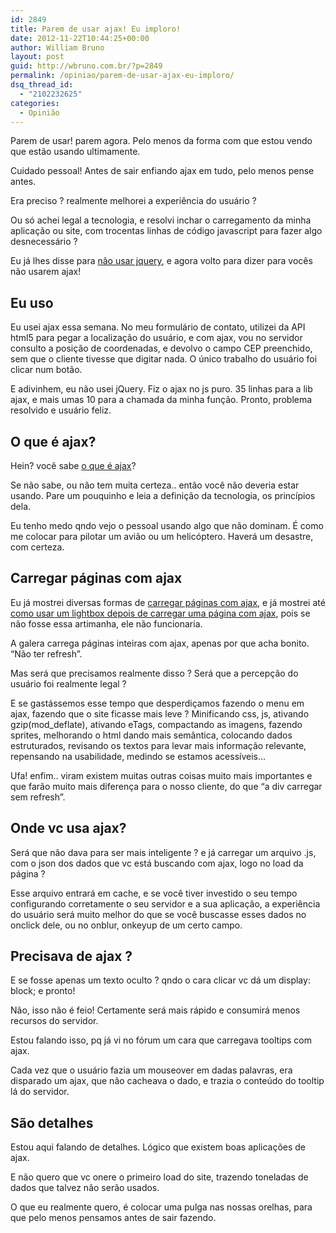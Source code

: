 ```yaml
---
id: 2849
title: Parem de usar ajax! Eu imploro!
date: 2012-11-22T10:44:25+00:00
author: William Bruno
layout: post
guid: http://wbruno.com.br/?p=2849
permalink: /opiniao/parem-de-usar-ajax-eu-imploro/
dsq_thread_id:
  - "2102232625"
categories:
  - Opinião
---
```

Parem de usar! parem agora. Pelo menos da forma com que estou vendo que estão usando ultimamente.
  
Cuidado pessoal! Antes de sair enfiando ajax em tudo, pelo menos pense antes.

<!--more-->


  
Era preciso ? realmente melhorei a experiência do usuário ?
  
Ou só achei legal a tecnologia, e resolvi inchar o carregamento da minha aplicação ou site, com trocentas linhas de código javascript para fazer algo desnecessário ?

Eu já lhes disse para [não usar jquery](http://wbruno.com.br/2011/04/04/nao-jquery-nao-aprenda-qualquer-framework-antes-de/), e agora volto para dizer para vocês não usarem ajax!

## Eu uso

Eu usei ajax essa semana. No meu formulário de contato, utilizei da API html5 para pegar a localização do usuário, e com ajax, vou no servidor consulto a posição de coordenadas, e devolvo o campo CEP preenchido, sem que o cliente tivesse que digitar nada. O único trabalho do usuário foi clicar num botão.

E adivinhem, eu não usei jQuery. Fiz o ajax no js puro. 35 linhas para a lib ajax, e mais umas 10 para a chamada da minha função. Pronto, problema resolvido e usuário feliz.

## O que é ajax?

Hein? você sabe [o que é ajax](http://wbruno.com.br/2011/04/08/o-que-e-ajax-e-o-que-nao-e/)?
  
Se não sabe, ou não tem muita certeza.. então você não deveria estar usando. Pare um pouquinho e leia a definição da tecnologia, os princípios dela.

Eu tenho medo qndo vejo o pessoal usando algo que não dominam. É como me colocar para pilotar um avião ou um helicóptero. Haverá um desastre, com certeza.

## Carregar páginas com ajax

Eu já mostrei diversas formas de [carregar páginas com ajax](http://wbruno.com.br/2011/05/27/navegacao-sem-refresh-%E2%80%93-carregando-conteudo-ajax-em-div-2/), e já mostrei até [como usar um lightbox depois de carregar uma página com ajax](http://wbruno.com.br/2011/08/22/usando-lightbox-em-pagina-carregada-ajax/), pois se não fosse essa artimanha, ele não funcionaria.

A galera carrega páginas inteiras com ajax, apenas por que acha bonito. &#8220;Não ter refresh&#8221;.
  
Mas será que precisamos realmente disso ? Será que a percepção do usuário foi realmente legal ?

E se gastássemos esse tempo que desperdiçamos fazendo o menu em ajax, fazendo que o site ficasse mais leve ? Minificando css, js, ativando gzip(mod_deflate), ativando eTags, compactando as imagens, fazendo sprites, melhorando o html dando mais semântica, colocando dados estruturados, revisando os textos para levar mais informação relevante, repensando na usabilidade, medindo se estamos acessíveis&#8230;

Ufa! enfim.. viram existem muitas outras coisas muito mais importantes e que farão muito mais diferença para o nosso cliente, do que &#8220;a div carregar sem refresh&#8221;.

## Onde vc usa ajax?

Será que não dava para ser mais inteligente ? e já carregar um arquivo .js, com o json dos dados que vc está buscando com ajax, logo no load da página ?
  
Esse arquivo entrará em cache, e se você tiver investido o seu tempo configurando corretamente o seu servidor e a sua aplicação, a experiência do usuário será muito melhor do que se você buscasse esses dados no onclick dele, ou no onblur, onkeyup de um certo campo.

## Precisava de ajax ?

E se fosse apenas um texto oculto ? qndo o cara clicar vc dá um display: block; e pronto!
  
Não, isso não é feio! Certamente será mais rápido e consumirá menos recursos do servidor.

Estou falando isso, pq já vi no fórum um cara que carregava tooltips com ajax.
  
Cada vez que o usuário fazia um mouseover em dadas palavras, era disparado um ajax, que não cacheava o dado, e trazia o conteúdo do tooltip lá do servidor.

## São detalhes

Estou aqui falando de detalhes. Lógico que existem boas aplicações de ajax.
  
E não quero que vc onere o primeiro load do site, trazendo toneladas de dados que talvez não serão usados.
  
O que eu realmente quero, é colocar uma pulga nas nossas orelhas, para que pelo menos pensamos antes de sair fazendo.